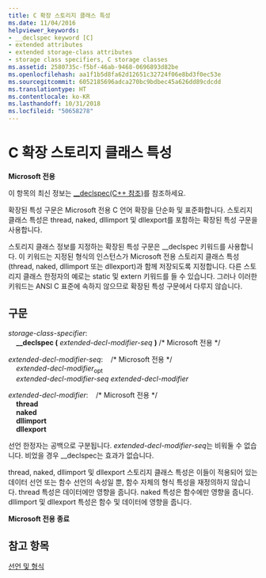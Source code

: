 ```yaml
---
title: C 확장 스토리지 클래스 특성
ms.date: 11/04/2016
helpviewer_keywords:
- __declspec keyword [C]
- extended attributes
- extended storage-class attributes
- storage class specifiers, C storage classes
ms.assetid: 2580735c-f5bf-46ab-9468-0696893d82be
ms.openlocfilehash: aa1f1b5d8fa62d12651c32724f06e8bd3f0ec53e
ms.sourcegitcommit: 6052185696adca270bc9bdbec45a626dd89cdcdd
ms.translationtype: HT
ms.contentlocale: ko-KR
ms.lasthandoff: 10/31/2018
ms.locfileid: "50658278"
---
```

# <a name="c-extended-storage-class-attributes"></a>C 확장 스토리지 클래스 특성

**Microsoft 전용**

이 항목의 최신 정보는 [__declspec(C++ 참조)](../cpp/declspec.md)를 참조하세요.

확장된 특성 구문은 Microsoft 전용 C 언어 확장을 단순화 및 표준화합니다. 스토리지 클래스 특성은 thread, naked, dllimport 및 dllexport를 포함하는 확장된 특성 구문을 사용합니다.

스토리지 클래스 정보를 지정하는 확장된 특성 구문은 __declspec 키워드를 사용합니다. 이 키워드는 지정된 형식의 인스턴스가 Microsoft 전용 스토리지 클래스 특성(thread, naked, dllimport 또는 dllexport)과 함께 저장되도록 지정합니다. 다른 스토리지 클래스 한정자의 예로는 static 및 extern 키워드를 들 수 있습니다. 그러나 이러한 키워드는 ANSI C 표준에 속하지 않으므로 확장된 특성 구문에서 다루지 않습니다.

## <a name="syntax"></a>구문

*storage-class-specifier*:<br/>
&nbsp;&nbsp;&nbsp;&nbsp;**__declspec (** *extended-decl-modifier-seq* **)** /\* Microsoft 전용 \*/

*extended-decl-modifier-seq*:&nbsp;&nbsp;&nbsp;&nbsp;/\* Microsoft 전용 \*/<br/>
&nbsp;&nbsp;&nbsp;&nbsp;*extended-decl-modifier*<sub>opt</sub><br/>
&nbsp;&nbsp;&nbsp;&nbsp;*extended-decl-modifier-seq* *extended-decl-modifier*

*extended-decl-modifier*:&nbsp;&nbsp;&nbsp;&nbsp;/\* Microsoft 전용 \*/<br/>
&nbsp;&nbsp;&nbsp;&nbsp;**thread**<br/>
&nbsp;&nbsp;&nbsp;&nbsp;**naked**<br/>
&nbsp;&nbsp;&nbsp;&nbsp;**dllimport**<br/>
&nbsp;&nbsp;&nbsp;&nbsp;**dllexport**

선언 한정자는 공백으로 구분됩니다. *extended-decl-modifier-seq*는 비워둘 수 없습니다. 비었을 경우 __declspec는 효과가 없습니다.

thread, naked, dllimport 및 dllexport 스토리지 클래스 특성은 이들이 적용되어 있는 데이터 선언 또는 함수 선언의 속성일 뿐, 함수 자체의 형식 특성을 재정의하지 않습니다. thread 특성은 데이터에만 영향을 줍니다. naked 특성은 함수에만 영향을 줍니다. dllimport 및 dllexport 특성은 함수 및 데이터에 영향을 줍니다.

**Microsoft 전용 종료**

## <a name="see-also"></a>참고 항목

[선언 및 형식](../c-language/declarations-and-types.md)